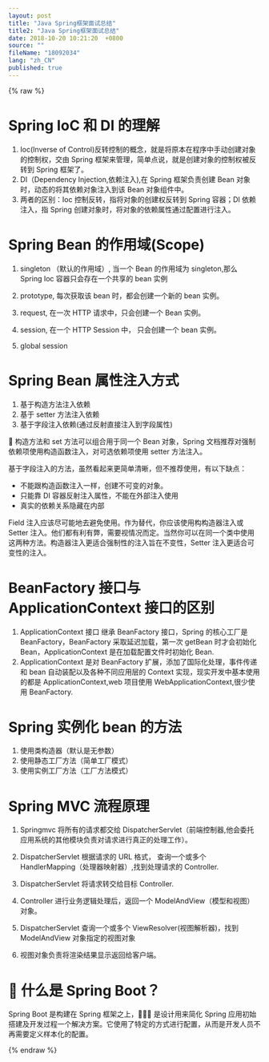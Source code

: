 ```yaml
---
layout: post
title: "Java Spring框架面试总结"
title2: "Java Spring框架面试总结"
date: 2018-10-20 10:21:20  +0800
source: ""
fileName: "18092034"
lang: "zh_CN"
published: true
---
```


{% raw %}

# Spring IoC 和 DI 的理解

1. Ioc(Inverse of Control)反转控制的概念，就是将原本在程序中手动创建对象的控制权，交由 Spring 框架来管理，简单点说，就是创建对象的控制权被反转到 Spring 框架了。
2. DI（Dependency Injection,依赖注入),在 Spring 框架负责创建 Bean 对象时，动态的将其依赖对象注入到该 Bean 对象组件中。
3. 两者的区别：Ioc 控制反转，指将对象的创建权反转到 Spring 容器；DI 依赖注入，指 Spring 创建对象时，将对象的依赖属性通过配置进行注入。

# Spring Bean 的作用域(Scope)

1. singleton （默认的作用域）, 当一个 Bean 的作用域为 singleton,那么 Spring Ioc 容器只会存在一个共享的 bean 实例
2. prototype, 每次获取该 bean 时，都会创建一个新的 bean 实例。

3. request, 在一次 HTTP 请求中，只会创建一个 Bean 实例。
4. session, 在一个 HTTP Session 中， 只会创建一个 bean 实例。
5. global session

# Spring Bean 属性注入方式

1. 基于构造方法注入依赖
2. 基于 setter 方法注入依赖
3. 基于字段注入依赖(通过反射直接注入到字段属性)

 构造方法和 set 方法可以组合用于同一个 Bean 对象，Spring 文档推荐对强制依赖项使用构造函数注入，对可选依赖项使用 setter 方法注入。

基于字段注入的方法，虽然看起来更简单清晰，但不推荐使用，有以下缺点：

- 不能跟构造函数注入一样，创建不可变的对象。
- 只能靠 DI 容器反射注入属性，不能在外部注入使用
- 真实的依赖关系隐藏在内部

Field 注入应该尽可能地去避免使用。作为替代，你应该使用构构造器注入或 Setter 注入。他们都有利有弊，需要视情况而定。当然你可以在同一个类中使用这两种方法。构造器注入更适合强制性的注入旨在不变性，Setter 注入更适合可变性的注入。

# BeanFactory 接口与 ApplicationContext 接口的区别

1. ApplicationContext 接口 继承 BeanFactory 接口，Spring 的核心工厂是 BeanFactory，BeanFactory 采取延迟加载，第一次 getBean 时才会初始化 Bean，ApplicationContext 是在加载配置文件时初始化 Bean.
2. ApplicationContext 是对 BeanFactory 扩展，添加了国际化处理，事件传递和 bean 自动装配以及各种不同应用层的 Context 实现，现实开发中基本使用的都是 ApplicationContext,web 项目使用 WebApplicationContext,很少使用 BeanFactory.

# Spring 实例化 bean 的方法

1. 使用类构造器（默认是无参数）
2. 使用静态工厂方法（简单工厂模式）
3. 使用实例工厂方法（工厂方法模式）

# Spring MVC 流程原理

1. Springmvc 将所有的请求都交给 DispatcherServlet（前端控制器,他会委托应用系统的其他模块负责对请求进行真正的处理工作）。

2. DispatcherServlet 根据请求的 URL 格式， 查询一个或多个 HandlerMapping（处理器映射器）,找到处理请求的 Controller.
3. DispatcherServlet 将请求转交给目标 Controller.
4. Controller 进行业务逻辑处理后，返回一个 ModelAndView（模型和视图） 对象。
5. DispatcherServlet 查询一个或多个 ViewResolver(视图解析器)，找到 ModelAndView 对象指定的视图对象
6. 视图对象负责将渲染结果显示返回给客户端。

#  什么是 Spring Boot？

Spring Boot 是构建在 Spring 框架之上， 是设计用来简化 Spring 应用初始搭建及开发过程一个解决方案。它使用了特定的方式进行配置，从而是开发人员不再需要定义样本化的配置。

{% endraw %}